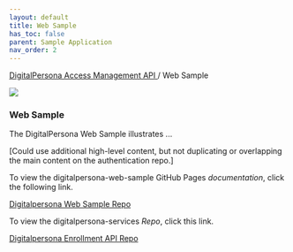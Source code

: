 ```yaml
---
layout: default
title: Web Sample
has_toc: false
parent: Sample Application
nav_order: 2
---
```


[DigitalPersona Access Management API ](https://lenhodgeman.github.io/digitalpersona-access-management-api/)/ Web Sample  

![](assets/HID-logo.png)  

### Web Sample  

The DigitalPersona Web Sample illustrates ...

[Could use additional high-level content, but not duplicating or overlapping the main content on the authentication repo.]

To view the digitalpersona-web-sample GitHub Pages *documentation*, click the following link.

[Digitalpersona Web Sample Repo](https://lenhodgeman.github.io/digitalpersona-web-sample/)

To view the digitalpersona-services *Repo*, click this link.

[Digitalpersona Enrollment API Repo](https://github.com/LenHodgeman/digitalpersona-web-sample/)

